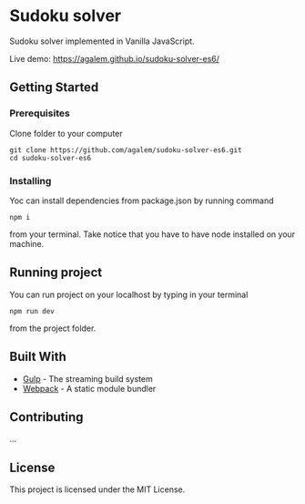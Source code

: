 # Sudoku solver

Sudoku solver implemented in Vanilla JavaScript.

Live demo: https://agalem.github.io/sudoku-solver-es6/

## Getting Started

### Prerequisites

Clone folder to your computer

```
git clone https://github.com/agalem/sudoku-solver-es6.git
cd sudoku-solver-es6
```

### Installing

Yoc can install dependencies from package.json by running command

```
npm i
```

from your terminal. Take notice that you have to have node installed on your machine.

## Running project

You can run project on your localhost by typing in your terminal

```
npm run dev
```

from the project folder.

## Built With

* [Gulp](https://gulpjs.com/) - The streaming build system
* [Webpack](https://webpack.js.org/) - A static module bundler

## Contributing
...

## License

This project is licensed under the MIT License.

